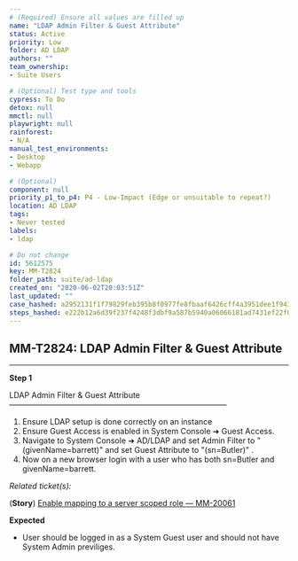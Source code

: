 ```yaml
---
# (Required) Ensure all values are filled up
name: "LDAP Admin Filter & Guest Attribute"
status: Active
priority: Low
folder: AD LDAP
authors: ""
team_ownership: 
- Suite Users

# (Optional) Test type and tools
cypress: To Do
detox: null
mmctl: null
playwright: null
rainforest: 
- N/A
manual_test_environments: 
- Desktop
- Webapp

# (Optional)
component: null
priority_p1_to_p4: P4 - Low-Impact (Edge or unsuitable to repeat?)
location: AD LDAP
tags: 
- Never tested
labels: 
- ldap

# Do not change
id: 5612575
key: MM-T2824
folder_path: suite/ad-ldap
created_on: "2020-06-02T20:03:51Z"
last_updated: ""
case_hashed: a2952131f1f79829feb395b8f0977fe8fbaaf6426cff4a3951dee1f9435ffe9b89e6ee972426cc5d555232dd1215ab1e
steps_hashed: e222b12a6d39f237f4248f3dbf9a587b5940a06066181ad7431ef22f0c78895124acdfa4cba20d406f3217b0c9213dd4
---
```


## MM-T2824: LDAP Admin Filter & Guest Attribute

---

**Step 1**

LDAP Admin Filter & Guest Attribute\
————————————————————————————

1. Ensure LDAP setup is done correctly on an instance
2. Ensure Guest Access is enabled in System Console ➜ Guest Access.
3. Navigate to System Console ➜ AD/LDAP and set Admin Filter to "(givenName=barrett)" and set Guest Attribute to "(sn=Butler)" .
4. Now on a new browser login with a user who has both sn=Butler and givenName=barrett.

_Related ticket(s):_

(**Story**) [Enable mapping to a server scoped role — MM-20061](https://mattermost.atlassian.net/browse/MM-20061)

**Expected**

- User should be logged in as a System Guest user and should not have System Admin previliges.
